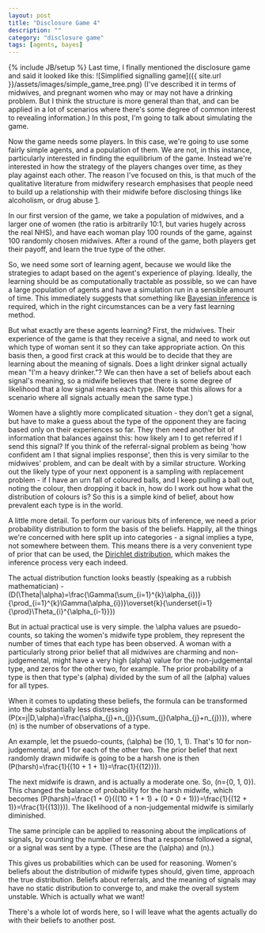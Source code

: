 ```yaml
---
layout: post
title: "Disclosure Game 4"
description: ""
category: "disclosure game"
tags: [agents, bayes]
---
```

{% include JB/setup %}
Last time, I finally mentioned the disclosure game and said it looked like this: ![Simplified signalling game]({{ site.url }}/assets/images/simple_game_tree.png)
(I've described it in terms of midwives, and pregnant women who may or may not have a drinking problem. But I think the structure is more general than that, and can be applied in a lot of scenarios where there's some degree of common interest to revealing information.)
In this post, I'm going to talk about simulating the game.

Now the game needs some players. In this case, we're going to use some fairly simple agents, and a population of them. We are not, in this instance, particularly interested in finding the equilibrium of the game. Instead we're interested in how the strategy of the players changes over time, as they play against each other.  The reason I've focused on this, is that much of the qualitative literature from midwifery research emphasises that people need to build up a relationship with their midwife before disclosing things like alcoholism, or drug abuse <super><a href="http://dro.deakin.edu.au/eserv/DU:30007322/phillips-factorsthatinfluence-2007.pdf" title="Phillips, D. et al., 2007. Factors that Influence Women’s Disclosures of Substance Use During Pregnancy: A Qualitative Study of Ten Midwives and Ten Pregnant Women. The Journal of Drug Issues, 37(2), pp.357-376.">1</a></super>.

In our first version of the game, we take a population of midwives, and a larger one of women (the ratio is arbitrarily 10:1, but varies hugely across the real NHS), and have each woman play 100 rounds of the game, against 100 randomly chosen midwives. After a round of the game, both players get their payoff, and learn the true type of the other.

So, we need some sort of learning agent, because we would like the strategies to adapt based on the agent's experience of playing. Ideally, the learning should be as computationally tractable as possible, so we can have a large population of agents and have a simulation run in a sensible amount of time. This immediately suggests that something like <a href="http://en.wikipedia.org/wiki/Bayesian_inference">Bayesian inference</a> is required, which in the right circumstances can be a very fast learning method.

But what exactly are these agents learning? First, the midwives. Their experience of the game is that they receive a signal, and need to work out which type of woman sent it so they can take appropriate action. On this basis then, a good first crack at this would be to decide that they are learning about the meaning of signals. Does a light drinker signal actually mean "I'm a heavy drinker."? We can then have a set of beliefs about each signal's meaning, so a midwife believes that there is some degree of likelihood that a low signal means each type. (Note that this allows for a scenario where all signals actually mean the same type.)

Women have a slightly more complicated situation - they don't get a signal, but have to make a guess about the type of the opponent they are facing based only on their experiences so far. They then need another bit of information that balances against this: how likely am I to get referred if I send this signal? If you think of the referral-signal problem as being 'how confident am I that signal implies response', then this is very similar to the midwives' problem, and can be dealt with by a similar structure.
Working out the likely type of your next opponent is a sampling with replacement problem - if I have an urn fall of coloured balls, and I keep pulling a ball out, noting the colour, then dropping it back in, how do I work out how what the distribution of colours is? So this is a simple kind of belief, about how prevalent each type is in the world.

A little more detail. To perform our various bits of inference, we need a prior probability distribution to form the basis of the beliefs. Happily, all the things we're concerned with here split up into categories - a signal implies a type, not somewhere between them. This means there is a very convenient type of prior that can be used, the <a href="http://en.wikipedia.org/wiki/Dirichlet-multinomial_distribution">Dirichlet distribution</a>, which makes the inference process very each indeed.

The actual distribution function looks beastly (speaking as a rubbish mathematician) - \(D(\Theta|\alpha)=\frac{\Gamma(\sum_{i=1}^{k}\alpha_{i})}{\prod_{i=1}^{k}\Gamma(\alpha_{i})}\overset{k}{\underset{i=1}{\prod}\Theta_{i}^{\alpha_{i-1}}}\)

But in actual practical use is very simple. the \alpha values are psuedo-counts, so taking the women's midwife type problem, they represent the number of times that each type has been observed. A woman with a particularly strong prior belief that all midwives are charming and non-judgemental, might have a very high \(alpha\) value for the non-judgemental type, and zeros for the other two, for example. The prior probability of a type is then that type's \(alpha\) divided by the sum of all the \(alpha\) values for all types.

When it comes to updating these beliefs, the formula can be transformed into the substantially less distressing \(P(x=j|D,\alpha)=\frac{\alpha_{j}+n_{j}}{\sum_{j}(\alpha_{j}+n_{j})}\), where \(n\) is the number of observations of a type.

An example, let the psuedo-counts, \(\alpha\) be \(10, 1, 1\). That's 10 for non-judgemental, and 1 for each of the other two. The prior belief that next randomly drawn midwife is going to be a harsh one is then \(P(harsh)=\frac{1}{(10 + 1 + 1)}=\frac{1}{(12)})\).

The next midwife is drawn, and is actually a moderate one. So, \(n={0, 1, 0}\). This changed the balance of probability for the harsh midwife, which becomes \(P(harsh)=\frac{1 + 0}{((10 + 1 + 1) + (0 + 0 + 1))}=\frac{1}{(12 + 1)}=\frac{1}{(13)})\). The likelihood of a non-judgemental midwife is similarly diminished.

The same principle can be applied to reasoning about the implications of signals, by counting the number of times that a response followed a signal, or a signal was sent by a type. (These are the \(\alpha\) and \(n\).)

This gives us probabilities which can be used for reasoning. Women's beliefs about the distribution of midwife types should, given time, approach the true distribution. Beliefs about referrals, and the meaning of signals may have no static distribution to converge to, and make the overall system unstable. Which is actually what we want!

There's a whole lot of words here, so I will leave what the agents actually do with their beliefs to another post.

<script type="text/javascript"
  src="https://c328740.ssl.cf1.rackcdn.com/mathjax/latest/MathJax.js?config=TeX-AMS-MML_HTMLorMML">
</script>